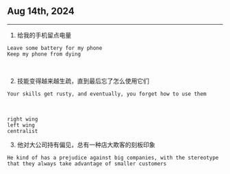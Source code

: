 ## Aug 14th, 2024

<hr>

1. 给我的手机留点电量
```
Leave some battery for my phone
Keep my phone from dying

```
&nbsp;

2. 技能变得越来越生疏，直到最后忘了怎么使用它们
```
Your skills get rusty, and eventually, you forget how to use them
```

&nbsp;

```
right wing
left wing
centralist
```

3. 他对大公司持有偏见，总有一种店大欺客的刻板印象
```
He kind of has a prejudice against big companies, with the stereotype that they always take advantage of smaller customers
```
